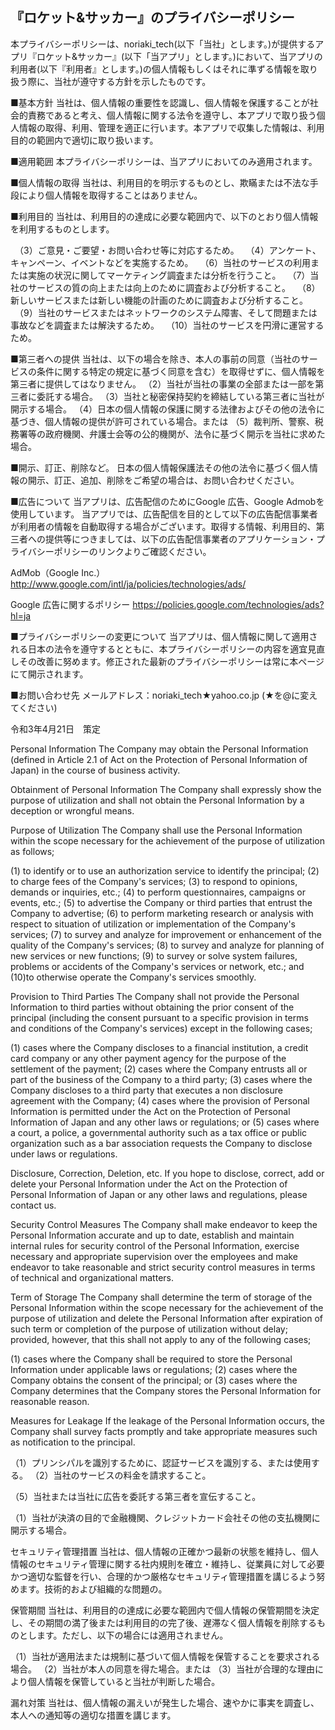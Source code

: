 ## 『ロケット&サッカー』のプライバシーポリシー


本プライバシーポリシーは、noriaki_tech(以下「当社」とします。)が提供するアプリ『ロケット&サッカー』(以下「当アプリ」とします。)において、当アプリの利用者(以下『利用者』とします。)の個人情報もしくはそれに準ずる情報を取り扱う際に、当社が遵守する方針を示したものです。

■基本方針
当社は、個人情報の重要性を認識し、個人情報を保護することが社会的責務であると考え、個人情報に関する法令を遵守し、本アプリで取り扱う個人情報の取得、利用、管理を適正に行います。本アプリで収集した情報は、利用目的の範囲内で適切に取り扱います。


■適用範囲
本プライバシーポリシーは、当アプリにおいてのみ適用されます。


■個人情報の取得
当社は、利用目的を明示するものとし、欺瞞または不法な手段により個人情報を取得することはありません。


■利用目的
当社は、利用目的の達成に必要な範囲内で、以下のとおり個人情報を利用するものとします。

　（3）ご意見・ご要望・お問い合わせ等に対応するため。
　（4）アンケート、キャンペーン、イベントなどを実施するため。
　（6）当社のサービスの利用または実施の状況に関してマーケティング調査または分析を行うこと。
　（7）当社のサービスの質の向上または向上のために調査および分析すること。
　（8）新しいサービスまたは新しい機能の計画のために調査および分析すること。
　（9）当社のサービスまたはネットワークのシステム障害、そして問題または事故などを調査または解決するため。
　（10）当社のサービスを円滑に運営するため。


■第三者への提供
当社は、以下の場合を除き、本人の事前の同意（当社のサービスの条件に関する特定の規定に基づく同意を含む）を取得せずに、個人情報を第三者に提供してはなりません。
（2）当社が当社の事業の全部または一部を第三者に委託する場合。
（3）当社と秘密保持契約を締結している第三者に当社が開示する場合。
（4）日本の個人情報の保護に関する法律およびその他の法令に基づき、個人情報の提供が許可されている場合。または
（5）裁判所、警察、税務署等の政府機関、弁護士会等の公的機関が、法令に基づく開示を当社に求めた場合。

■開示、訂正、削除など。
日本の個人情報保護法その他の法令に基づく個人情報の開示、訂正、追加、削除をご希望の場合は、お問い合わせください。

■広告について
当アプリは、広告配信のためにGoogle 広告、Google Admobを使用しています。
当アプリでは、広告配信を目的として以下の広告配信事業者が利用者の情報を自動取得する場合がございます。取得する情報、利用目的、第三者への提供等につきましては、以下の広告配信事業者のアプリケーション・プライバシーポリシーのリンクよりご確認ください。

AdMob（Google Inc.）
http://www.google.com/intl/ja/policies/technologies/ads/

Google 広告に関するポリシー
https://policies.google.com/technologies/ads?hl=ja

■プライバシーポリシーの変更について
当アプリは、個人情報に関して適用される日本の法令を遵守するとともに、本プライバシーポリシーの内容を適宜見直しその改善に努めます。修正された最新のプライバシーポリシーは常に本ページにて開示されます。

■お問い合わせ先
メールアドレス：noriaki_tech★yahoo.co.jp (★を@に変えてください)

令和3年4月21日　策定









Personal Information
The Company may obtain the Personal Information (defined in Article 2.1 of Act on the Protection of Personal Information of Japan) in the course of business activity.

Obtainment of Personal Information
The Company shall expressly show the purpose of utilization and shall not obtain the Personal Information by a deception or wrongful means.

Purpose of Utilization
The Company shall use the Personal Information within the scope necessary for the achievement of the purpose of utilization as follows;

(1) to identify or to use an authorization service to identify the principal;
(2) to charge fees of the Company's services;
(3) to respond to opinions, demands or inquiries, etc.;
(4) to perform questionnaires, campaigns or events, etc.;
(5) to advertise the Company or third parties that entrust the Company to advertise;
(6) to perform marketing research or analysis with respect to situation of utilization or implementation of the Company's services;
(7) to survey and analyze for improvement or enhancement of the quality of the Company's services;
(8) to survey and analyze for planning of new services or new functions;
(9) to survey or solve system failures, problems or accidents of the Company's services or network, etc.; and
(10)to otherwise operate the Company's services smoothly.

Provision to Third Parties
The Company shall not provide the Personal Information to third parties without obtaining the prior consent of the principal (including the consent pursuant to a specific provision in terms and conditions of the Company's services) except in the following cases;

(1) cases where the Company discloses to a financial institution, a credit card company or any other payment agency for the purpose of the settlement of the payment;
(2) cases where the Company entrusts all or part of the business of the Company to a third party;
(3) cases where the Company discloses to a third party that executes a non disclosure agreement with the Company;
(4) cases where the provision of Personal Information is permitted under the Act on the Protection of Personal Information of Japan and any other laws or regulations; or
(5) cases where a court, a police, a governmental authority such as a tax office or public organization such as a bar association requests the Company to disclose under laws or regulations.

Disclosure, Correction, Deletion, etc.
If you hope to disclose, correct, add or delete your Personal Information under the Act on the Protection of Personal Information of Japan or any other laws and regulations, please contact us.

Security Control Measures
The Company shall make endeavor to keep the Personal Information accurate and up to date, establish and maintain internal rules for security control of the Personal Information, exercise necessary and appropriate supervision over the employees and make endeavor to take reasonable and strict security control measures in terms of technical and organizational matters.

Term of Storage
The Company shall determine the term of storage of the Personal Information within the scope necessary for the achievement of the purpose of utilization and delete the Personal Information after expiration of such term or completion of the purpose of utilization without delay; provided, however, that this shall not apply to any of the following cases;

(1) cases where the Company shall be required to store the Personal Information under applicable laws or regulations;
(2) cases where the Company obtains the consent of the principal; or
(3) cases where the Company determines that the Company stores the Personal Information for reasonable reason.

Measures for Leakage
If the leakage of the Personal Information occurs, the Company shall survey facts promptly and take appropriate measures such as notification to the principal.








（1）プリンシパルを識別するために、認証サービスを識別する、または使用する。
（2）当社のサービスの料金を請求すること。


（5）当社または当社に広告を委託する第三者を宣伝すること。


（1）当社が決済の目的で金融機関、クレジットカード会社その他の支払機関に開示する場合。

セキュリティ管理措置
当社は、個人情報の正確かつ最新の状態を維持し、個人情報のセキュリティ管理に関する社内規則を確立・維持し、従業員に対して必要かつ適切な監督を行い、合理的かつ厳格なセキュリティ管理措置を講じるよう努めます。技術的および組織的な問題の。

保管期間
当社は、利用目的の達成に必要な範囲内で個人情報の保管期間を決定し、その期間の満了後または利用目的の完了後、遅滞なく個人情報を削除するものとします。ただし、以下の場合には適用されません。

（1）当社が適用法または規制に基づいて個人情報を保管することを要求される場合。
（2）当社が本人の同意を得た場合。または
（3）当社が合理的な理由により個人情報を保管していると当社が判断した場合。

漏れ対策
当社は、個人情報の漏えいが発生した場合、速やかに事実を調査し、本人への通知等の適切な措置を講じます。


